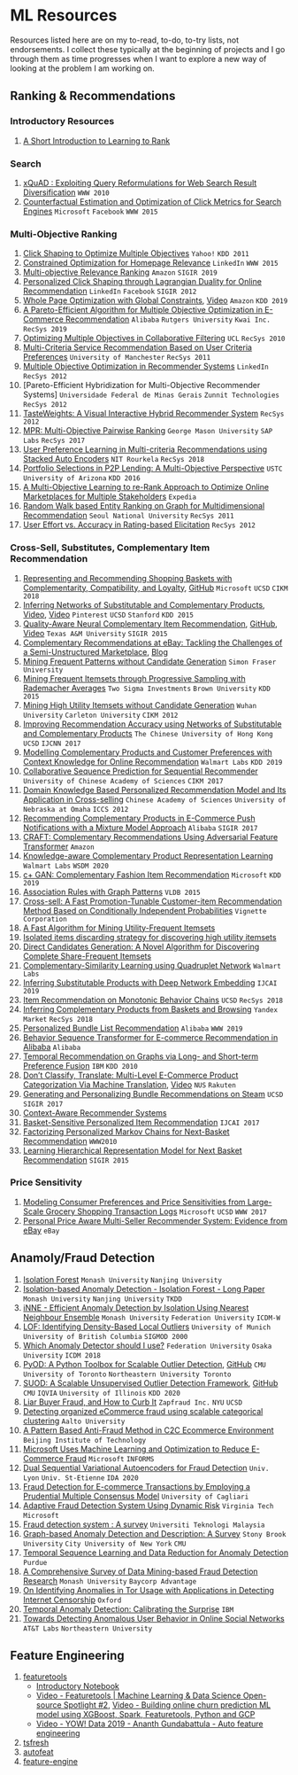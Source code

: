 # ML Resources
Resources listed here are on my to-read, to-do, to-try lists, not endorsements. I collect these typically at the beginning of projects and I go through them as time progresses when I want to explore a new way of looking at the problem I am working on.


## Ranking & Recommendations

### Introductory Resources
1. [A Short Introduction to Learning to Rank](http://times.cs.uiuc.edu/course/598f16/l2r.pdf)


### Search
1. [xQuAD : Exploiting Query Reformulations for Web Search Result Diversification](http://www.ra.ethz.ch/cdstore/www2010/www/p881.pdf) `WWW 2010`
2. [Counterfactual Estimation and Optimization of Click Metrics for Search Engines](https://arxiv.org/abs/1403.1891) `Microsoft` `Facebook` `WWW 2015`


### Multi-Objective Ranking
1. [Click Shaping to Optimize Multiple Objectives](http://www.xuanhui.me/pub/click-shaping-kdd11.pdf) `Yahoo!` `KDD 2011`
2. [Constrained Optimization for Homepage Relevance](http://www.www2015.it/documents/proceedings/companion/p375.pdf) `LinkedIn` `WWW 2015`
3. [Multi-objective Relevance Ranking](https://sigir-ecom.github.io/ecom2019/ecom19Papers/paper30.pdf) `Amazon` `SIGIR 2019`
4. [Personalized Click Shaping through Lagrangian Duality for Online Recommendation](https://dl.acm.org/doi/abs/10.1145/2348283.2348350) `LinkedIn` `Facebook` `SIGIR 2012`
5. [Whole Page Optimization with Global Constraints](https://www.kdd.org/kdd2019/accepted-papers/view/whole-page-optimization-with-global-constraints), [Video](https://www.youtube.com/watch?v=GBnqHESskD8) `Amazon` `KDD 2019`
6. [A Pareto-Efficient Algorithm for Multiple Objective Optimization in E-Commerce Recommendation](http://yongfeng.me/attach/lin-recsys2019.pdf) `Alibaba` `Rutgers University` `Kwai Inc.` `RecSys 2019`
7. [Optimizing Multiple Objectives in Collaborative Filtering](https://dl.acm.org/doi/10.1145/1864708.1864723) `UCL` `RecSys 2010`
8. [Multi-Criteria Service Recommendation Based on User Criteria Preferences](https://dl.acm.org/doi/10.1145/2043932.2043950) `University of Manchester` `RecSys 2011`
9. [Multiple Objective Optimization in Recommender Systems](https://dl.acm.org/doi/abs/10.1145/2365952.2365961) `LinkedIn` `RecSys 2012`
10. [Pareto-Efficient Hybridization for Multi-Objective Recommender Systems] `Universidade Federal de Minas Gerais` `Zunnit Technologies` `RecSys 2012`
11. [TasteWeights: A Visual Interactive Hybrid Recommender System](http://citeseerx.ist.psu.edu/viewdoc/download?doi=10.1.1.310.4809&rep=rep1&type=pdf) `RecSys 2012`
12. [MPR: Multi-Objective Pairwise Ranking](https://dl.acm.org/doi/10.1145/3109859.3109903) `George Mason University` `SAP Labs` `RecSys 2017`
13. [User Preference Learning in Multi-criteria Recommendations using Stacked Auto Encoders](https://dl.acm.org/doi/abs/10.1145/3240323.3240412) `NIT Rourkela` `RecSys 2018`
14. [Portfolio Selections in P2P Lending: A Multi-Objective Perspective](https://www.kdd.org/kdd2016/papers/files/rpp0880-zhaoA.pdf) `USTC` `University of Arizona` `KDD 2016`
15. [A Multi-Objective Learning to re-Rank Approach to Optimize Online Marketplaces for Multiple Stakeholders](https://arxiv.org/abs/1708.00651) `Expedia`
16. [Random Walk based Entity Ranking on Graph for Multidimensional Recommendation](https://dl.acm.org/doi/10.1145/2043932.2043952) `Seoul National University` `RecSys 2011`
17. [User Effort vs. Accuracy in Rating-based Elicitation](https://dl.acm.org/doi/10.1145/2365952.2365963) `RecSys 2012`


### Cross-Sell, Substitutes, Complementary Item Recommendation
1. [Representing and Recommending Shopping Baskets with Complementarity, Compatibility, and Loyalty](https://www.microsoft.com/en-us/research/uploads/prod/2019/01/cikm18_mwan.pdf), [GitHub](https://github.com/MengtingWan/grocery) `Microsoft` `UCSD` `CIKM 2018`
2. [Inferring Networks of Substitutable and Complementary Products](https://cseweb.ucsd.edu/~jmcauley/pdfs/kdd15.pdf), [Video](https://www.youtube.com/watch?v=vdSWhYZipzc), [Video](https://www.youtube.com/watch?v=DdSKJRsu-TI) `Pinterest` `UCSD` `Stanford` `KDD 2015`
3. [Quality-Aware Neural Complementary Item Recommendation](http://people.tamu.edu/~zhan13679/Paper/quality-aware-neural.pdf), [GitHub](https://github.com/sallyyinzhang/Quality-Aware-Neural-Complementary-Item-Recommendation), [Video](https://www.youtube.com/watch?v=5bS02BkJ6e4) `Texas A&M University` `SIGIR 2015`
4. [Complementary Recommendations at eBay: Tackling the Challenges of a Semi-Unstructured Marketplace](https://www.youtube.com/watch?v=3GIoXsCaSM0), [Blog](https://tech.ebayinc.com/engineering/complementary-item-recommendations-at-ebay-scale/)
5. [Mining Frequent Patterns without Candidate Generation](https://www.cs.sfu.ca/~jpei/publications/sigmod00.pdf) `Simon Fraser University`
6. [Mining Frequent Itemsets through Progressive Sampling with Rademacher Averages](http://matteo.rionda.to/papers/RiondatoUpfal-FrequentItemsetsSamplingRademacher-KDD.pdf) `Two Sigma Investments` `Brown University` `KDD 2015`
7. [Mining High Utility Itemsets without Candidate Generation](https://dl.acm.org/doi/10.1145/2396761.2396773) `Wuhan University` `Carleton University` `CIKM 2012`
8. [Improving Recommendation Accuracy using Networks of Substitutable and Complementary Products](https://ieeexplore.ieee.org/document/7966315) `The Chinese University of Hong Kong` `UCSD` `IJCNN 2017`
9. [Modelling Complementary Products and Customer Preferences with Context Knowledge for Online Recommendation](https://arxiv.org/abs/1904.12574v1) `Walmart Labs` `KDD 2019`
10. [Collaborative Sequence Prediction for Sequential Recommender](https://dl.acm.org/doi/10.1145/3132847.3133079) `University of Chinese Academy of Sciences` `CIKM 2017`
11. [Domain Knowledge Based Personalized Recommendation Model and Its Application in Cross-selling](https://www.sciencedirect.com/science/article/pii/S1877050912002657) `Chinese Academy of Sciences` `University of Nebraska at Omaha` `ICCS 2012`
12. [Recommending Complementary Products in E-Commerce Push Notifications with a Mixture Model Approach](https://arxiv.org/abs/1707.08113) `Alibaba` `SIGIR 2017`
13. [CRAFT: Complementary Recommendations Using Adversarial Feature Transformer](https://arxiv.org/abs/1804.10871) `Amazon`
14. [Knowledge-aware Complementary Product Representation Learning](https://arxiv.org/abs/1904.12574) `Walmart Labs` `WSDM 2020`
15. [c+ GAN: Complementary Fashion Item Recommendation](https://arxiv.org/abs/1906.05596) `Microsoft` `KDD 2019`
16. [Association Rules with Graph Patterns](http://homepages.inf.ed.ac.uk/wenfei/papers/vldb15-GPAR.pdf) `VLDB 2015`
17. [Cross-sell: A Fast Promotion-Tunable Customer-item Recommendation Method Based on Conditionally Independent Probabilities](http://citeseerx.ist.psu.edu/viewdoc/download?doi=10.1.1.43.1732&rep=rep1&type=pdf) `Vignette Corporation`
18. [A Fast Algorithm for Mining Utility-Frequent Itemsets](https://dtai.cs.kuleuven.be/CMILE07/utility.pdf)
19. [Isolated items discarding strategy for discovering high utility itemsets](https://www.sciencedirect.com/science/article/abs/pii/S0169023X07001218)
20. [Direct Candidates Generation: A Novel Algorithm for Discovering Complete Share-Frequent Itemsets](https://link.springer.com/chapter/10.1007/11540007_67)
21. [Complementary-Similarity Learning using Quadruplet Network](https://arxiv.org/abs/1908.09928) `Walmart Labs`
22. [Inferring Substitutable Products with Deep Network Embedding](https://www.ijcai.org/Proceedings/2019/0598.pdf) `IJCAI 2019`
23. [Item Recommendation on Monotonic Behavior Chains](https://cseweb.ucsd.edu/~jmcauley/pdfs/recsys18b.pdf) `UCSD` `RecSys 2018`
24. [Inferring Complementary Products from Baskets and Browsing](https://arxiv.org/abs/1809.09621) `Yandex Market` `RecSys 2018`
25. [Personalized Bundle List Recommendation](https://arxiv.org/abs/1904.01933) `Alibaba` `WWW 2019`
26. [Behavior Sequence Transformer for E-commerce Recommendation in Alibaba](https://arxiv.org/abs/1905.06874) `Alibaba`
27. [Temporal Recommendation on Graphs via Long- and Short-term Preference Fusion](http://www.comp.hkbu.edu.hk/~lichen/download/p723-xiang.pdf) `IBM` `KDD 2010`
28. [Don’t Classify, Translate: Multi-Level E-Commerce Product Categorization Via Machine Translation](https://arxiv.org/abs/1812.05774), [Video](https://www.youtube.com/watch?v=kjdqvFvOVT8) `NUS` `Rakuten`
29. [Generating and Personalizing Bundle Recommendations on Steam](https://cseweb.ucsd.edu/~jmcauley/pdfs/sigir17.pdf) `UCSD` `SIGIR 2017`
30. [Context-Aware Recommender Systems](https://aaai.org/ojs/index.php/aimagazine/article/view/2364)
31. [Basket-Sensitive Personalized Item Recommendation](https://www.ijcai.org/Proceedings/2017/0286.pdf) `IJCAI 2017`
32. [Factorizing Personalized Markov Chains for Next-Basket Recommendation](https://www.ismll.uni-hildesheim.de/pub/pdfs/RendleFreudenthaler2010-FPMC.pdf) `WWW2010`
33. [Learning Hierarchical Representation Model for Next Basket Recommendation](http://www.bigdatalab.ac.cn/~junxu/publications/SIGIR2015_NextBasketRec.pdf) `SIGIR 2015`


### Price Sensitivity
1. [Modeling Consumer Preferences and Price Sensitivities from Large-Scale Grocery Shopping Transaction Logs](https://cseweb.ucsd.edu/~jmcauley/pdfs/www17.pdf) `Microsoft` `UCSD` `WWW 2017`
2. [Personal Price Aware Multi-Seller Recommender System: Evidence from eBay](https://www.sciencedirect.com/science/article/abs/pii/S0950705118300893) `eBay`


## Anamoly/Fraud Detection
1. [Isolation Forest](https://cs.nju.edu.cn/zhouzh/zhouzh.files/publication/icdm08b.pdf?q=isolation-forest) `Monash University` `Nanjing University`
2. [Isolation-based Anomaly Detection - Isolation Forest - Long Paper](https://cs.nju.edu.cn/zhouzh/zhouzh.files/publication/tkdd11.pdf) `Monash University` `Nanjing University` `TKDD`
3. [iNNE - Efficient Anomaly Detection by Isolation Using Nearest Neighbour Ensemble](https://ieeexplore.ieee.org/document/7022664) `Monash University` `Federation University` `ICDM-W`
4. [LOF: Identifying Density-Based Local Outliers](https://www.dbs.ifi.lmu.de/Publikationen/Papers/LOF.pdf) `University of Munich` `University of British Columbia` `SIGMOD 2000`
5. [Which Anomaly Detector should I use?](https://federation.edu.au/__data/assets/pdf_file/0011/443666/ICDM2018-Tutorial-Final.pdf) `Federation University` `Osaka University` `ICDM 2018`
6. [PyOD: A Python Toolbox for Scalable Outlier Detection](http://www.jmlr.org/papers/volume20/19-011/19-011.pdf), [GitHub](https://github.com/yzhao062/pyod) `CMU` `University of Toronto` `Northeastern University Toronto`
7. [SUOD: A Scalable Unsupervised Outlier Detection Framework](https://arxiv.org/abs/2003.05731), [GitHub](https://github.com/yzhao062/SUOD) `CMU` `IQVIA` `University of Illinois` `KDD 2020`
8. [Liar Buyer Fraud, and How to Curb It](https://www.ndss-symposium.org/wp-content/uploads/2017/09/03_4_3.pdf) `Zapfraud Inc.` `NYU` `UCSD`
9. [Detecting organized eCommerce fraud using scalable categorical clustering](https://arxiv.org/abs/1910.04514) `Aalto University`
10. [A Pattern Based Anti-Fraud Method in C2C Ecommerce Environment](https://ieeexplore.ieee.org/document/5590833/) `Beijing Institute of Technology`
11. [Microsoft Uses Machine Learning and Optimization to Reduce E-Commerce Fraud](https://pubsonline.informs.org/doi/10.1287/inte.2019.1017) `Microsoft` `INFORMS`
12. [Dual Sequential Variational Autoencoders for Fraud Detection](https://link.springer.com/chapter/10.1007/978-3-030-44584-3_2) `Univ. Lyon` `Univ. St-Etienne` `IDA 2020`
13. [Fraud Detection for E-commerce Transactions by Employing a Prudential Multiple Consensus Model](https://www.sciencedirect.com/science/article/abs/pii/S2214212618304216) `University of Cagliari`
14. [Adaptive Fraud Detection System Using Dynamic Risk](https://arxiv.org/abs/1810.04654) `Virginia Tech` `Microsoft`
15. [Fraud detection system : A survey](https://www.sciencedirect.com/science/article/pii/S1084804516300571) `Universiti Teknologi Malaysia`
16. [Graph-based Anomaly Detection and Description: A Survey](https://arxiv.org/abs/1404.4679) `Stony Brook University` `City University of New York` `CMU`
17. [Temporal Sequence Learning and Data Reduction for Anomaly Detection](https://www.cerias.purdue.edu/assets/pdf/bibtex_archive/98-18.pdf) `Purdue`
18. [A Comprehensive Survey of Data Mining-based Fraud Detection Research](https://arxiv.org/abs/1009.6119) `Monash University` `Baycorp Advantage`
19. [On Identifying Anomalies in Tor Usage with Applications in Detecting Internet Censorship](https://arxiv.org/abs/1507.05819) `Oxford`
20. [Temporal Anomaly Detection: Calibrating the Surprise](https://arxiv.org/abs/1705.10085) `IBM`
21. [Towards Detecting Anomalous User Behavior in Online Social Networks](https://www.usenix.org/system/files/conference/usenixsecurity14/sec14-paper-viswanath.pdf) `AT&T Labs` `Northeastern University`


## Feature Engineering
1. [featuretools](https://github.com/FeatureLabs/featuretools) 
	- [Introductory Notebook](https://github.com/Featuretools/predict-customer-churn/blob/master/churn/3.%20Feature%20Engineering.ipynb) 
	- [Video - Featuretools | Machine Learning & Data Science Open-source Spotlight #2](https://www.youtube.com/watch?v=Q5U9rEKHIsk), [Video - Building online churn prediction ML model using XGBoost, Spark, Featuretools, Python and GCP](https://www.youtube.com/watch?v=ZwwneZ6iU3Y) 
	- [Video - YOW! Data 2019 - Ananth Gundabattula - Auto feature engineering](https://www.youtube.com/watch?v=444ppmK1Z1U) 
2. [tsfresh](https://github.com/blue-yonder/tsfresh)
3. [autofeat](https://github.com/cod3licious/autofeat)
4. [feature-engine](https://github.com/solegalli/feature_engine)

